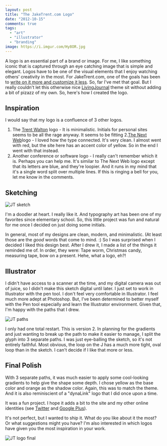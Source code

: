 ```yaml
---
layout: post
title: "The JakeTrent.com Logo"
date: "2012-10-15"
comments: true
tags:
  - "art"
  - "illustrator"
  - "branding"
image: https://i.imgur.com/Hy8OR.jpg
---
```


A logo is an essential part of a brand or image.  For me, I like something iconic that is captured through an eye catching image that is simple and elegant.  Logos have to be one of the visual elements that I enjoy watching others' creativity in the most.  For JakeTrent.com, one of the goals has been to [write on it more and customize it less](http://jaketrent.com/post/why-i-chose-a-wordpress-blog/).  So, far I've met that goal.  But I really couldn't let this otherwise nice [LivingJournal](http://wordpress.org/extend/themes/living-journal) theme sit without adding a bit of pizazz of my own.  So, here's how I created the logo.

<!--more-->

## Inspiration

I would say that my logo is a confluence of 3 other logos.

1. The [Trent Walton](http://trentwalton.com/) logo - It is minimalistic.  Initials for personal sites seems to be all the rage anyway.  It seems to be fitting
2.[The Next Web](http://thenextweb.com/)logo - I loved how the type connected.  It's very clean.  I almost went with red, but the site here has an accent color of yellow.  So in the end I went with that instead.
3. Another conference or software logo - I really can't remember which it is.  Perhaps you can help me.  It's similar to The Next Web logo except that its letters are blue, and they're loopier.  And it runs in my mind that it's a single word split over multiple lines.  If this is ringing a bell for you, let me know in the comments.

## Sketching

![JT sketch](https://i.imgur.com/mJPLW.jpg)

I'm a doodler at heart.  I really like it.  And typography art has been one of my favorites since elementary school.  So, this little project was fun and natural for me once I decided on just doing some initials.

In general, most of my designs are clean, modern, and minimalistic.  (At least those are the *good* words that come to mind. :)  So I was surprised when I decided I liked this design best.  After I drew it, I made a list of the things it reminded me of.  In order, they were: Tape worm, Christmas candy, measuring tape, bow on a present.  Hehe, what a logo, eh?!

## Illustrator

I didn't have access to a scanner at the time, and my digital camera was out of juice, so I didn't make this sketch digital until later.  I just set to work in Illustrator with the pen tool.  I don't feel very comfortable in Illustrator.  I feel much more adept at Photoshop.  But, I've been determined to better myself with the Pen tool especially and learn the Illustrator environment.  Given that, I'm happy with the paths that I drew.

![JT paths](https://i.imgur.com/SqUDw.png)

I only had one total restart.  This is version 2.  In planning for the gradients and just wanting to break up the path to make it easier to manage, I split the glyph into 3 separate paths.  I was just eye-balling the sketch, so it's not entirely faithful.  Most obvious, the loop on the J has a much more tight, oval loop than in the sketch.  I can't decide if I like that more or less.

## Final Polish

With 3 separate paths, it was much easier to apply some cool-looking gradients to help give the shape some depth.  I chose yellow as the base color and orange as the shadow color.  Again, this was to match the theme.  And it is also reminiscient of a "dynaLink" logo that I did once upon a time.

It was a fun project.  I hope it adds a bit to the site and my other online identities (see [Twitter](https://twitter.com/jaketrent) and [Google Plus](https://plus.google.com/115032056022257436849/)).

It's not perfect, but I wanted to ship it.  What do you like about it the most?  Or what suggestions might you have?  I'm also interested in which logos have given you the most inspiration in your work.

![JT logo final](https://i.imgur.com/HCjNf.png)
